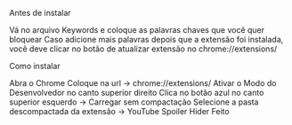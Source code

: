 Antes de instalar

Vá no arquivo Keywords e coloque as palavras chaves que você quer bloquear
Caso adicione mais palavras depois que a extensão foi instalada, você deve clicar no botão de atualizar extensão no chrome://extensions/

Como instalar

Abra o Chrome
Coloque na url -> chrome://extensions/
Ativar o Modo do Desenvolvedor no canto superior direito
Clica no botão azul no canto superior esquerdo -> Carregar sem compactação
Selecione a pasta descompactada da extensão -> YouTube Spoiler Hider
Feito